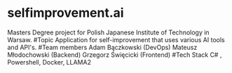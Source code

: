 # selfimprovement.ai
Masters Degree project for Polish Japanese Institute of Technology in Warsaw.
#Topic
Application for self-improvement that uses various AI tools and API's.
#Team members
Adam Bączkowski (DevOps)
Mateusz Młodochowski (Backend)
Grzegorz Święcicki (Frontend)
#Tech Stack
C# , Powershell, Docker, LLAMA2
